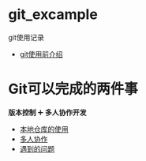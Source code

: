   # git_excample
git使用记录
- [git使用前介绍](https://github.com/fishhello/git_excample/blob/master/introduction.md)

# Git可以完成的两件事
**版本控制** :heavy_plus_sign: **多人协作开发**

- [本地仓库的使用](https://github.com/fishhello/git_excample/blob/master/localRepository.md)
- [多人协作](https://github.com/fishhello/git_excample/blob/master/collaboration.md)
- [遇到的问题](https://github.com/fishhello/git_excample/blob/master/tosolve.md)
